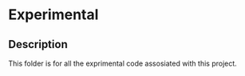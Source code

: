 # Experimental
## Description
This folder is for all the exprimental code assosiated with this project.
